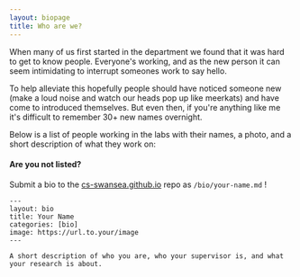 ```yaml
---
layout: biopage
title: Who are we?
---
```


When many of us first started in the department we found that it was hard to get to know people. Everyone's working, and as the new person it can seem intimidating to interrupt someones work to say hello.

To help alleviate this hopefully people should have noticed someone new (make a loud noise and watch our heads pop up like meerkats) and have come to introduced themselves. But even then, if you're anything like me it's difficult to remember 30+ new names overnight. 

Below is a list of people working in the labs with their names, a photo, and a short description of what they work on:

#### Are you not listed? 

Submit a bio to the [cs-swansea.github.io](https://github.com/CS-Swansea/cs-swansea.github.io) repo as `/bio/your-name.md` !

	---
	layout: bio
	title: Your Name
	categories: [bio]
	image: https://url.to.your/image
	---

	A short description of who you are, who your supervisor is, and what your research is about.
